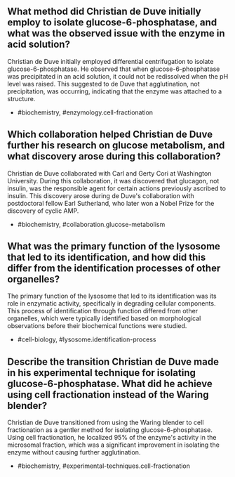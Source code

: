 ## What method did Christian de Duve initially employ to isolate glucose-6-phosphatase, and what was the observed issue with the enzyme in acid solution?

Christian de Duve initially employed differential centrifugation to isolate glucose-6-phosphatase. He observed that when glucose-6-phosphatase was precipitated in an acid solution, it could not be redissolved when the pH level was raised. This suggested to de Duve that agglutination, not precipitation, was occurring, indicating that the enzyme was attached to a structure.

- #biochemistry, #enzymology.cell-fractionation

## Which collaboration helped Christian de Duve further his research on glucose metabolism, and what discovery arose during this collaboration?

Christian de Duve collaborated with Carl and Gerty Cori at Washington University. During this collaboration, it was discovered that glucagon, not insulin, was the responsible agent for certain actions previously ascribed to insulin. This discovery arose during de Duve's collaboration with postdoctoral fellow Earl Sutherland, who later won a Nobel Prize for the discovery of cyclic AMP.

- #biochemistry, #collaboration.glucose-metabolism

## What was the primary function of the lysosome that led to its identification, and how did this differ from the identification processes of other organelles?

The primary function of the lysosome that led to its identification was its role in enzymatic activity, specifically in degrading cellular components. This process of identification through function differed from other organelles, which were typically identified based on morphological observations before their biochemical functions were studied.

- #cell-biology, #lysosome.identification-process

## Describe the transition Christian de Duve made in his experimental technique for isolating glucose-6-phosphatase. What did he achieve using cell fractionation instead of the Waring blender?

Christian de Duve transitioned from using the Waring blender to cell fractionation as a gentler method for isolating glucose-6-phosphatase. Using cell fractionation, he localized 95% of the enzyme's activity in the microsomal fraction, which was a significant improvement in isolating the enzyme without causing further agglutination.

- #biochemistry, #experimental-techniques.cell-fractionation